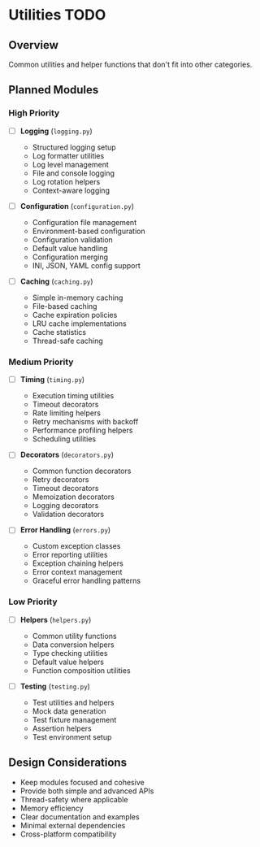 # Utilities TODO

## Overview
Common utilities and helper functions that don't fit into other categories.

## Planned Modules

### High Priority
- [ ] **Logging** (`logging.py`)
  - Structured logging setup
  - Log formatter utilities
  - Log level management
  - File and console logging
  - Log rotation helpers
  - Context-aware logging

- [ ] **Configuration** (`configuration.py`)
  - Configuration file management
  - Environment-based configuration
  - Configuration validation
  - Default value handling
  - Configuration merging
  - INI, JSON, YAML config support

- [ ] **Caching** (`caching.py`)
  - Simple in-memory caching
  - File-based caching
  - Cache expiration policies
  - LRU cache implementations
  - Cache statistics
  - Thread-safe caching

### Medium Priority
- [ ] **Timing** (`timing.py`)
  - Execution timing utilities
  - Timeout decorators
  - Rate limiting helpers
  - Retry mechanisms with backoff
  - Performance profiling helpers
  - Scheduling utilities

- [ ] **Decorators** (`decorators.py`)
  - Common function decorators
  - Retry decorators
  - Timeout decorators
  - Memoization decorators
  - Logging decorators
  - Validation decorators

- [ ] **Error Handling** (`errors.py`)
  - Custom exception classes
  - Error reporting utilities
  - Exception chaining helpers
  - Error context management
  - Graceful error handling patterns

### Low Priority
- [ ] **Helpers** (`helpers.py`)
  - Common utility functions
  - Data conversion helpers
  - Type checking utilities
  - Default value helpers
  - Function composition utilities

- [ ] **Testing** (`testing.py`)
  - Test utilities and helpers
  - Mock data generation
  - Test fixture management
  - Assertion helpers
  - Test environment setup

## Design Considerations
- Keep modules focused and cohesive
- Provide both simple and advanced APIs
- Thread-safety where applicable
- Memory efficiency
- Clear documentation and examples
- Minimal external dependencies
- Cross-platform compatibility